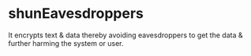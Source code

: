 # shunEavesdroppers
It encrypts text &amp; data thereby avoiding eavesdroppers to get the data &amp; further harming the system or user.
